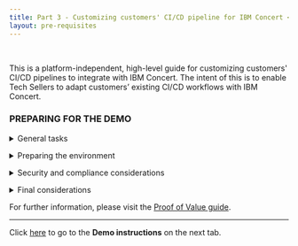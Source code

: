 ```yaml
---
title: Part 3 - Customizing customers' CI/CD pipeline for IBM Concert <br/> <small> <i> Tech Sales enablement </i> </small>
layout: pre-requisites
---
```


<span id="top"></span>

<br/>

This is a platform-independent, high-level guide for customizing customers' CI/CD pipelines to integrate with IBM Concert. The intent of this is to enable Tech Sellers to adapt customers’ existing CI/CD workflows with IBM Concert.

### **PREPARING FOR THE DEMO**

<details markdown="1">

This document outlines the preparation and execution requirements for the Proof of Value (PoV). It provides step-by-step instructions to ensure the PoV is successfully implemented, with all necessary components in place before starting.

<summary>General tasks</summary>

To ensure the smooth execution of the PoV, the account team must gather essential information and prepare the customer environment ahead of time:

1. **Designate a DevOps engineer**: <br/>
The customer must designate a DevOps engineer familiar with both the DevOps toolchain and the target applications. This engineer will collaborate closely with the IBM Tech Seller during the PoV execution.

2. **Prepare a non-production environment**: <br/>
Before the PoV begins, the customer must provision a non-production environment to host the PoV applications. This environment should be a simplified replica of the production CI/CD pipeline to ensure smooth testing and validation.

</details>

<p/>

<details markdown="1">

<summary>Preparing the environment</summary>

Several key pieces of information must be collected well in advance of the PoV start date:

1. **Select 3-5 target applications for the PoV**: <br/>
Identify 3-5 representative applications that will provide a broad evaluation across key areas, such as:

    1.1. Business impact: Select applications supporting critical business functions with measurable outcomes. <br/><br/>
    1.2. Technical complexity: Choose a mix of simple and complex applications to demonstrate flexibility across different architectures. <br/><br/>
    1.3. Usage volume: Include high-traffic or high-usage applications to validate scalability and performance. <br/><br/>
    1.4. Risk or vulnerability: Target applications with known security or operational risks to demonstrate the solution's ability to address vulnerabilities effectively.

2. **Assign application criticality**: <br/>
Each selected application should be rated on a criticality scale from 1 (lowest) to 5 (highest) based on its business importance. Applications with a high criticality rating should be prioritized for evaluation.

3. **Gather detailed information about each microservices**: <br/>
For each microservice included in the PoV, gather the following information:

    3.1. List of access points: Document all access points (APIs, endpoints, etc.) associated with each microservice. Include details on how these access points are exposed: <br/>
    • Private: Internal-only access, restricted to internal environments <br/>
    • Public: Externally accessible, posing additional security considerations <br/><br/>
    3.2. List of environments: Identify the environments in which each microservice operates (development, testing, staging, production). <br/><br/>
    3.3. List of source code repositories: For each microservice, identify the source code repository, including the branch and version of the code. Additionally, document the business owner responsible for the repository to facilitate permissions or security inquiries.

</details>

<p/>

<details markdown="1">

<summary>Security and compliance considerations</summary>

Security is a critical component of the PoV. Make sure the following step is completed:

1. **Identify CVE scanning tools**: <br/>
Confirm the tools that will be used for CVE (Common Vulnerabilities and Exposures) scanning within the PoV (e.g., Twistlock, Grype, Trivy, Fortify, Tenable). These tools should integrate into the customer's CI/CD pipeline to ensure continuous security and compliance checks. Send the corresponding CSV files to the product management team for vulnerability mapping.

</details>

<p/>

<details markdown="1">

<summary>Final considerations</summary>

Before starting the PoV, the following preparations must be in place:

1. Ensure all collected application information is validated and documented.
2. Confirm the non-production environment is provisioned and fully configured, replicating the production CI/CD pipeline.
3. Verify the DevOps engineer is ready to support the PoV process and collaborate with the IBM Tech Seller.
4. Confirm all required software components (including the CVE scanning tools) are installed in the non-production environment.

</details>

For further information, please visit the <a href="https://ibm.box.com/s/y7gd01k4kxa3szw7fdetyp025thfnjvt" target="_blank" rel="noreferrer">Proof of Value guide</a>.

***

Click [here](demo-instructions) to go to the **Demo instructions** on the next tab.